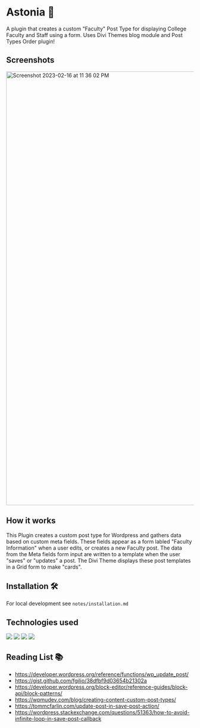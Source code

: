 # Astonia 🌱

A plugin that creates a custom "Faculty" Post Type for displaying College Faculty and Staff using a form. Uses Divi Themes blog module and Post Types Order plugin!

## Screenshots

<img width="1163" alt="Screenshot 2023-02-16 at 11 36 02 PM" src="https://user-images.githubusercontent.com/95142863/219560010-d21d1cdb-b494-4189-943a-b513524b82aa.png">

## How it works

This Plugin creates a custom post type for Wordpress and gathers data based on custom meta fields. These fields appear as a form labled "Faculty Information" when a user edits, or creates a new Faculty post. The data from the Meta fields form input are written to a template when the user "saves" or "updates" a post. The Divi Theme displays these post templates in a Grid form to make "cards".

## Installation 🛠️

For local development see `notes/installation.md`

## Technologies used

<span><img src="https://img.shields.io/badge/PHP-777BB4?style=for-the-badge&logo=php&logoColor=white">
<img src="https://img.shields.io/badge/Wordpress-21759B?style=for-the-badge&logo=wordpress&logoColor=white">
<img src="https://img.shields.io/badge/HTML5-E34F26?style=for-the-badge&logo=html5&logoColor=white">
<img src="https://img.shields.io/badge/CSS3-1572B6?style=for-the-badge&logo=css3&logoColor=white"></span>

## Reading List 📚

- https://developer.wordpress.org/reference/functions/wp_update_post/
- https://gist.github.com/fgilio/38dfbf9d03654b21302a
- https://developer.wordpress.org/block-editor/reference-guides/block-api/block-patterns/
- https://wpmudev.com/blog/creating-content-custom-post-types/
- https://tommcfarlin.com/update-post-in-save-post-action/
- https://wordpress.stackexchange.com/questions/51363/how-to-avoid-infinite-loop-in-save-post-callback
